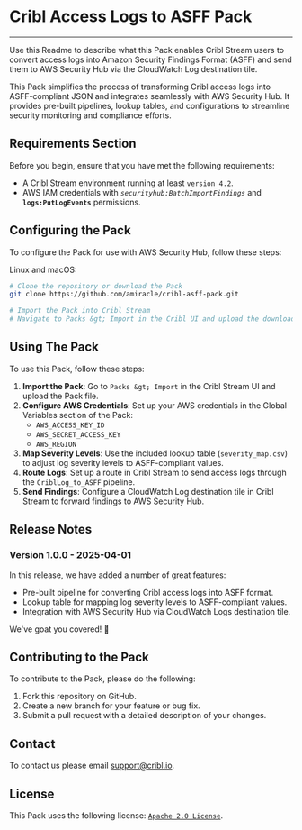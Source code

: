 # Cribl Access Logs to ASFF Pack

----

Use this Readme to describe what this Pack enables Cribl Stream users to convert access logs into Amazon Security Findings Format (ASFF) and send them to AWS Security Hub via the CloudWatch Log destination tile.

This Pack simplifies the process of transforming Cribl access logs into ASFF-compliant JSON and integrates seamlessly with AWS Security Hub. It provides pre-built pipelines, lookup tables, and configurations to streamline security monitoring and compliance efforts.

## Requirements Section

Before you begin, ensure that you have met the following requirements:

* A Cribl Stream environment running at least `version 4.2`.
* AWS IAM credentials with _`securityhub:BatchImportFindings`_ and **`logs:PutLogEvents`** permissions.


## Configuring the Pack

To configure the Pack for use with AWS Security Hub, follow these steps:

Linux and macOS:

```bash  
# Clone the repository or download the Pack
git clone https://github.com/amiracle/cribl-asff-pack.git

# Import the Pack into Cribl Stream
# Navigate to Packs &gt; Import in the Cribl UI and upload the downloaded Pack file.
```


## Using The Pack

To use this Pack, follow these steps:

1. **Import the Pack**: Go to `Packs &gt; Import` in the Cribl Stream UI and upload the Pack file.
2. **Configure AWS Credentials**: Set up your AWS credentials in the Global Variables section of the Pack:
    - `AWS_ACCESS_KEY_ID`
    - `AWS_SECRET_ACCESS_KEY`
    - `AWS_REGION`
3. **Map Severity Levels**: Use the included lookup table (`severity_map.csv`) to adjust log severity levels to ASFF-compliant values.
4. **Route Logs**: Set up a route in Cribl Stream to send access logs through the `CriblLog_to_ASFF` pipeline.
5. **Send Findings**: Configure a CloudWatch Log destination tile in Cribl Stream to forward findings to AWS Security Hub.

## Release Notes

### Version 1.0.0 - 2025-04-01

In this release, we have added a number of great features:

- Pre-built pipeline for converting Cribl access logs into ASFF format.
- Lookup table for mapping log severity levels to ASFF-compliant values.
- Integration with AWS Security Hub via CloudWatch Logs destination tile.

We've goat you covered! 🐐

## Contributing to the Pack

To contribute to the Pack, please do the following:

1. Fork this repository on GitHub.
2. Create a new branch for your feature or bug fix.
3. Submit a pull request with a detailed description of your changes.

## Contact

To contact us please email support@cribl.io.

## License

This Pack uses the following license: [`Apache 2.0 License`](https://www.apache.org/licenses/LICENSE-2.0).
